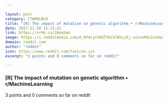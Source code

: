 ```yaml
---

layout: post
category: C7WHBLNLR
title: "[R] The impact of mutation on genetic algorithm • r/MachineLearning"
date: 2017-11-30 15:13:21
link: https://vrhk.co/2Aom5md
image: https://i.redditmedia.com/A_RP4rysYbUTY6i5lWtLu5j-swlnnMSLSJsHamETEiQ.jpg?w=320&s=0cd2b25c9e7925e8c3293bdbb14d67f6
domain: reddit.com
author: "reddit"
icon: https://www.reddit.com/favicon.ico
excerpt: "3 points and 0 comments so far on reddit"

---
```


### [R] The impact of mutation on genetic algorithm • r/MachineLearning

3 points and 0 comments so far on reddit